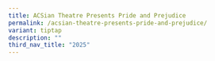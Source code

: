 ```yaml
---
title: ACSian Theatre Presents Pride and Prejudice
permalink: /acsian-theatre-presents-pride-and-prejudice/
variant: tiptap
description: ""
third_nav_title: "2025"
---
```

